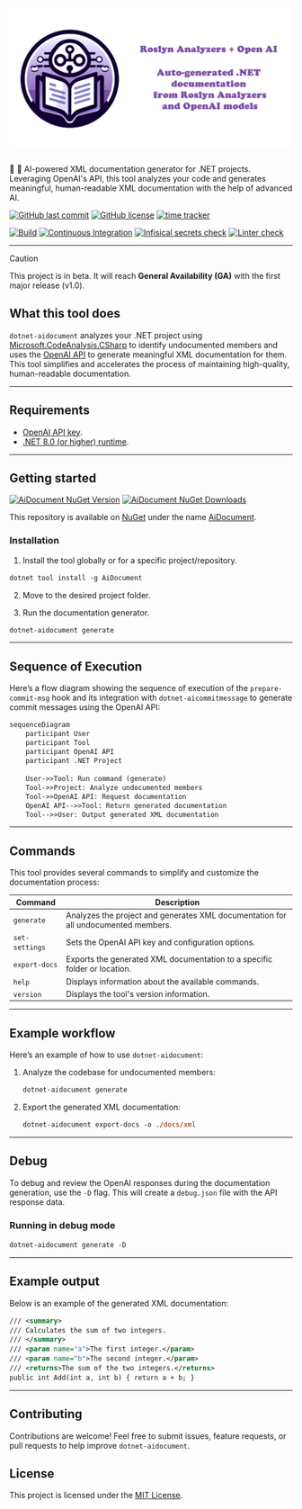 # ![Generate AI-Powered XML Documentation for .NET Projects](https://raw.githubusercontent.com/guibranco/dotnet-aidocument/main/docs/images/splash.png)

🧠 🤖 AI-powered XML documentation generator for .NET projects. Leveraging OpenAI's API, this tool analyzes your code and generates meaningful, human-readable XML documentation with the help of advanced AI. 

[![GitHub last commit](https://img.shields.io/github/last-commit/guibranco/dotnet-aidocument)](https://github.com/guibranco/dotnet-aidocument)
[![GitHub license](https://img.shields.io/github/license/guibranco/dotnet-aidocument)](https://github.com/guibranco/dotnet-aidocument)
[![time tracker](https://wakatime.com/badge/github/guibranco/dotnet-aidocument.svg)](https://wakatime.com/badge/github/guibranco/dotnet-aidocument)

[![Build](https://github.com/guibranco/dotnet-aidocument/actions/workflows/build.yml/badge.svg)](https://github.com/guibranco/dotnet-aidocument/actions/workflows/build.yml)
[![Continuous Integration](https://github.com/guibranco/dotnet-aidocument/actions/workflows/ci.yml/badge.svg)](https://github.com/guibranco/dotnet-aidocument/actions/workflows/ci.yml)
[![Infisical secrets check](https://github.com/guibranco/dotnet-aidocument/actions/workflows/infisical-secrets-check.yml/badge.svg)](https://github.com/guibranco/dotnet-aidocument/actions/workflows/infisical-secrets-check.yml)
[![Linter check](https://github.com/guibranco/dotnet-aidocument/actions/workflows/linter.yml/badge.svg?branch=main)](https://github.com/guibranco/dotnet-aidocument/actions/workflows/linter.yml)

---

> [!CAUTION]
> This project is in beta. It will reach **General Availability (GA)** with the first major release (v1.0).

## What this tool does

`dotnet-aidocument` analyzes your .NET project using [Microsoft.CodeAnalysis.CSharp](https://learn.microsoft.com/en-us/dotnet/csharp/roslyn-sdk/) to identify undocumented members and uses the [OpenAI API](https://platform.openai.com/docs/overview) to generate meaningful XML documentation for them. This tool simplifies and accelerates the process of maintaining high-quality, human-readable documentation.

---

## Requirements

- [OpenAI API key](https://platform.openai.com/api-keys).
- [.NET 8.0 (or higher) runtime](https://dotnet.microsoft.com/en-us/download/dotnet/8.0).

---

## Getting started

[![AiDocument NuGet Version](https://img.shields.io/nuget/v/AiDocument.svg?style=flat)](https://www.nuget.org/packages/AiDocument/)
[![AiDocument NuGet Downloads](https://img.shields.io/nuget/dt/AiDocument.svg?style=flat)](https://www.nuget.org/packages/AiDocument/)

This repository is available on [NuGet](https://www.nuget.org) under the name [AiDocument](https://www.nuget.org/packages/AiDocument/).

### Installation

1. Install the tool globally or for a specific project/repository.

```ps
dotnet tool install -g AiDocument
```

2. Move to the desired project folder.

3. Run the documentation generator.

```ps
dotnet-aidocument generate
```

---

## Sequence of Execution

Here’s a flow diagram showing the sequence of execution of the `prepare-commit-msg` hook and its integration with `dotnet-aicommitmessage` to generate commit messages using the OpenAI API:

```mermaid
sequenceDiagram
    participant User
    participant Tool
    participant OpenAI API
    participant .NET Project

    User->>Tool: Run command (generate)
    Tool->>Project: Analyze undocumented members
    Tool->>OpenAI API: Request documentation
    OpenAI API-->>Tool: Return generated documentation
    Tool-->>User: Output generated XML documentation
```

---

## Commands

This tool provides several commands to simplify and customize the documentation process:

| Command           | Description                                                                                     |
| ----------------- | ----------------------------------------------------------------------------------------------- |
| `generate`        | Analyzes the project and generates XML documentation for all undocumented members.              |
| `set-settings`    | Sets the OpenAI API key and configuration options.                                              |
| `export-docs`     | Exports the generated XML documentation to a specific folder or location.                       |
| `help`            | Displays information about the available commands.                                              |
| `version`         | Displays the tool's version information.                                                        |

---

## Example workflow

Here’s an example of how to use `dotnet-aidocument`:

1. Analyze the codebase for undocumented members:
   ```ps
   dotnet-aidocument generate
   ```

2. Export the generated XML documentation:
   ```ps
   dotnet-aidocument export-docs -o ./docs/xml
   ```

---

## Debug

To debug and review the OpenAI responses during the documentation generation, use the `-D` flag. This will create a `debug.json` file with the API response data.

### Running in debug mode

```ps
dotnet-aidocument generate -D
```

---

## Example output

Below is an example of the generated XML documentation:

```xml
/// <summary>
/// Calculates the sum of two integers.
/// </summary>
/// <param name="a">The first integer.</param>
/// <param name="b">The second integer.</param>
/// <returns>The sum of the two integers.</returns>
public int Add(int a, int b) { return a + b; }
```

---

## Contributing

Contributions are welcome! Feel free to submit issues, feature requests, or pull requests to help improve `dotnet-aidocument`.

## License

This project is licensed under the [MIT License](https://github.com/guibranco/dotnet-aidocument/blob/main/LICENSE).
```
